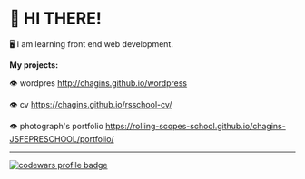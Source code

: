 # :wave: HI THERE!

:desktop_computer: I am learning front end web development.

**My projects:**

:eye: wordpres http://chagins.github.io/wordpress

:eye: cv https://chagins.github.io/rsschool-cv/

:eye: photograph's portfolio https://rolling-scopes-school.github.io/chagins-JSFEPRESCHOOL/portfolio/

---
<a href="https://www.codewars.com/users/chagins">
  <img src="https://www.codewars.com/users/chagins/badges/large" alt="codewars profile badge">
</a>  
